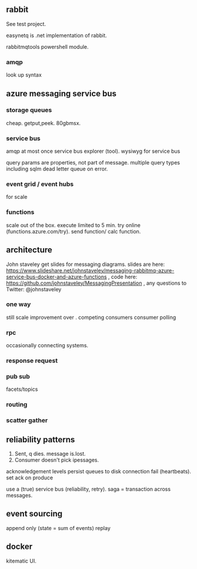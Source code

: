 ## rabbit
See test project.

easynetq is .net implementation of rabbit.

rabbitmqtools powershell module.

### amqp
look up syntax



## azure messaging service bus

### storage queues

cheap.
getput,peek.
80gbmsx.



### service bus
amqp
at most once
service bus explorer (tool). wysiwyg for service bus

query params are properties, not part of message. multiple query types including sqlm
dead letter queue on error.


### event grid / event hubs
for scale



### functions
scale out of the box.
execute limited to 5 min.
try online (functions.azure.com/try).
send function/ calc function.



## architecture
John staveley
get slides for messaging diagrams.
slides are here: https://www.slideshare.net/johnstaveley/messaging-rabbitmq-azure-service-bus-docker-and-azure-functions , code here: https://github.com/johnstaveley/MessagingPresentation , any questions to Twitter: @johnstaveley

### one way
still scale improvement over .
competing consumers
consumer polling

### rpc
occasionally connecting systems.


### response request



### pub sub
facets/topics

### routing


### scatter gather


## reliability patterns
1. Sent, q dies. message is.lost.
1. Consumer doesn't pick ipessages.

acknowledgement levels
persist queues to disk
connection fail (heartbeats).
set ack on produce

use a (true) service bus (reliability, retry).
saga = transaction across messages.

## event sourcing
append only (state = sum of events)
replay




## docker
kitematic UI.

